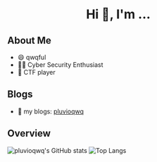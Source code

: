 <!--
**pluvioqwq/pluvioqwq** is a ✨ _special_ ✨ repository because its `README.md` (this file) appears on your GitHub profile.

Here are some ideas to get you started:

- 🔭 I’m currently working on ...
- 🌱 I’m currently learning ...
- 👯 I’m looking to collaborate on ...
- 🤔 I’m looking for help with ...
- 💬 Ask me about ...
- 📫 How to reach me: ...
- 😄 Pronouns: ...
- ⚡ Fun fact: ...
-->

<h1 align="center">Hi 👋, I'm ...</h1>

## About Me
- 😄 qwqful
- 🧑‍💻 Cyber Security Enthusiast
- 🔭 CTF player


## Blogs
- 💬 my blogs: [pluvioqwq](https://pluvioqwq.github.io)

## Overview
![pluvioqwq's GitHub stats](https://github-readme-stats.vercel.app/api?username=pluvioqwq&show_icons=true&theme=radical)
![Top Langs](https://github-readme-stats.vercel.app/api/top-langs/?username=pluvioqwq&size_weight=0.5&count_weight=0.5)

